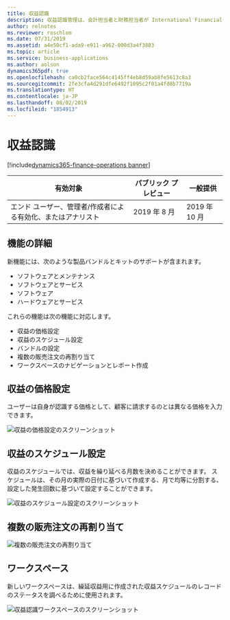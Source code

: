 ```yaml
---
title: 収益認識
description: 収益認識管理は、会計担当者と財務担当者が International Financial Reporting Standard (IFRS) 15 および Accounting Standards Codification (ASC) 606 に準拠するための手順を自動化できるよう支援します。
author: relnotes
ms.reviewer: roschlom
ms.date: 07/31/2019
ms.assetid: a4e50cf1-ada9-e911-a962-000d3a4f3883
ms.topic: article
ms.service: business-applications
ms.author: aolson
dynamics365pdf: true
ms.openlocfilehash: ca0cb2face564c4145ff4eb8d59ab8fe5613c8a3
ms.sourcegitcommit: 2fe3cfa4d291dfe6492f1095c2f01a4fd8b7719a
ms.translationtype: HT
ms.contentlocale: ja-JP
ms.lasthandoff: 08/02/2019
ms.locfileid: "1854913"
---
```

# <a name="revenue-recognition"></a>収益認識
[!include[dynamics365-finance-operations banner](../includes/dynamics365-finance-operations.md)]

| 有効対象    |  パブリック プレビュー | 一般提供 | 
| ---------- | ---------- |---------- |
|エンド ユーザー、管理者/作成者による有効化、またはアナリスト|2019 年 8 月| 2019 年 10 月|






## <a name="feature-details"></a>機能の詳細
<!--feature detail start -->
新機能には、次のような製品バンドルとキットのサポートが含まれます。

- ソフトウェアとメンテナンス
- ソフトウェアとサービス
- ソフトウェア
- ハードウェアとサービス

これらの機能は次の機能に対応します。

- 収益の価格設定 
- 収益のスケジュール設定
- バンドルの設定 
- 複数の販売注文の再割り当て
- ワークスペースのナビゲーションとレポート作成

## <a name="revenue-pricing"></a>収益の価格設定
ユーザーは自身が認識する価格として、顧客に請求するのとは異なる価格を入力できます。

![収益の価格設定のスクリーンショット](media/revenuepricing.png "収益の価格設定のスクリーンショット")

## <a name="revenue-schedules"></a>収益のスケジュール設定
収益のスケジュールでは、収益を繰り延べる月数を決めることができます。 スケジュールは、その月の実際の日付に基づいて作成する、月で均等に分割する、設定した発生回数に基づいて設定することができます。

![収益のスケジュール設定のスクリーンショット](media/revenueschedules.png "収益のスケジュール設定のスクリーンショット")

## <a name="multiple-sales-order-reallocation"></a>複数の販売注文の再割り当て

![複数の販売注文の再割り当て](media/multiplesalesorderreallocation.png "複数の販売注文の再割り当て")

## <a name="workspace"></a>ワークスペース 
新しいワークスペースは、繰延収益用に作成された収益スケジュールのレコードのステータスを調べるために使用されます。

![収益認識ワークスペースのスクリーンショット](media/revenuerecognitionworkspace.png "収益認識ワークスペースのスクリーンショット")
<!--feature detail end -->











